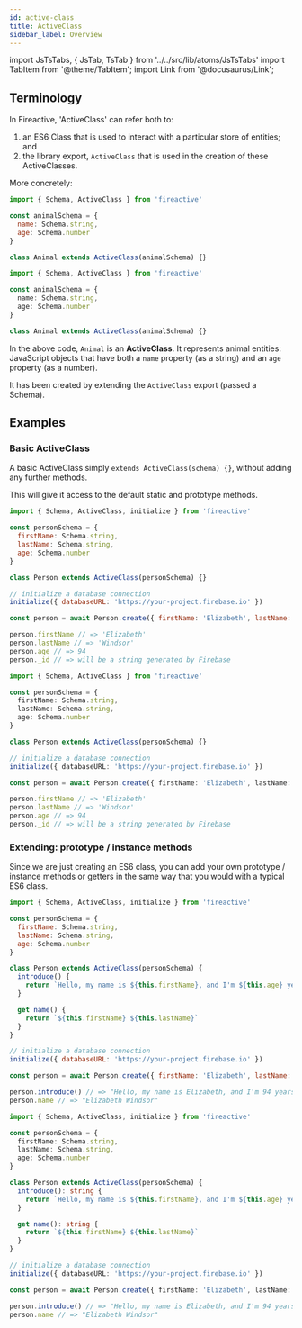 ```yaml
---
id: active-class
title: ActiveClass
sidebar_label: Overview
---
```


import JsTsTabs, { JsTab, TsTab } from '../../src/lib/atoms/JsTsTabs'
import TabItem from '@theme/TabItem';
import Link from '@docusaurus/Link';

## Terminology

In Fireactive, 'ActiveClass' can refer both to:

1. an ES6 Class that is used to interact with a particular store of entities; and
2. the library export, `ActiveClass` that is used in the creation of these ActiveClasses.

More concretely:

<JsTsTabs>
<TabItem value='js'>

```js
import { Schema, ActiveClass } from 'fireactive'

const animalSchema = {
  name: Schema.string,
  age: Schema.number
}

class Animal extends ActiveClass(animalSchema) {}
```

</TabItem>
<TabItem value='ts'>

```ts
import { Schema, ActiveClass } from 'fireactive'

const animalSchema = {
  name: Schema.string,
  age: Schema.number
}

class Animal extends ActiveClass(animalSchema) {}
```

</TabItem>
</JsTsTabs>

In the above code, `Animal` is an **ActiveClass**. It represents animal entities: JavaScript objects that have both a `name` property (as a string) and an `age` property (as a number).

It has been created by extending the `ActiveClass` export (passed a <Link to='/docs/api/schema'>Schema</Link>).

## Examples
### Basic ActiveClass
A basic ActiveClass simply `extends ActiveClass(schema) {}`, without adding any further methods.

This will give it access to the default <Link to='docs/api/active-class/methods/static'>static</Link> and <Link to='docs/api/active-class/methods/prototype'>prototype</Link> methods.

<JsTsTabs>
<TabItem value='js'>

```js
import { Schema, ActiveClass, initialize } from 'fireactive'

const personSchema = {
  firstName: Schema.string,
  lastName: Schema.string,
  age: Schema.number
}

class Person extends ActiveClass(personSchema) {}

// initialize a database connection 
initialize({ databaseURL: 'https://your-project.firebase.io' })

const person = await Person.create({ firstName: 'Elizabeth', lastName: 'Windsor', age: 94 })

person.firstName // => 'Elizabeth'
person.lastName // => 'Windsor'
person.age // => 94
person._id // => will be a string generated by Firebase
```

</TabItem>
<TabItem value='ts'>

```ts
import { Schema, ActiveClass } from 'fireactive'

const personSchema = {
  firstName: Schema.string,
  lastName: Schema.string,
  age: Schema.number
}

class Person extends ActiveClass(personSchema) {}

// initialize a database connection 
initialize({ databaseURL: 'https://your-project.firebase.io' })

const person = await Person.create({ firstName: 'Elizabeth', lastName: 'Windsor', age: 94 })

person.firstName // => 'Elizabeth'
person.lastName // => 'Windsor'
person.age // => 94
person._id // => will be a string generated by Firebase
```

</TabItem>
</JsTsTabs>

### Extending: prototype / instance methods
Since we are just creating an ES6 class, you can add your own prototype / instance methods or getters in the same way that you would with a typical ES6 class.

<JsTsTabs>
<TabItem value='js'>

```js
import { Schema, ActiveClass, initialize } from 'fireactive'

const personSchema = {
  firstName: Schema.string,
  lastName: Schema.string,
  age: Schema.number
}

class Person extends ActiveClass(personSchema) {
  introduce() {
    return `Hello, my name is ${this.firstName}, and I'm ${this.age} years old!`
  }

  get name() {
    return `${this.firstName} ${this.lastName}`
  }
}

// initialize a database connection 
initialize({ databaseURL: 'https://your-project.firebase.io' })

const person = await Person.create({ firstName: 'Elizabeth', lastName: 'Windsor', age: 94 })

person.introduce() // => "Hello, my name is Elizabeth, and I'm 94 years old!"
person.name // => "Elizabeth Windsor"
```

</TabItem>
<TabItem value='ts'>

```ts
import { Schema, ActiveClass, initialize } from 'fireactive'

const personSchema = {
  firstName: Schema.string,
  lastName: Schema.string,
  age: Schema.number
}

class Person extends ActiveClass(personSchema) {
  introduce(): string {
    return `Hello, my name is ${this.firstName}, and I'm ${this.age} years old!`
  }

  get name(): string {
    return `${this.firstName} ${this.lastName}`
  }
}

// initialize a database connection 
initialize({ databaseURL: 'https://your-project.firebase.io' })

const person = await Person.create({ firstName: 'Elizabeth', lastName: 'Windsor', age: 94 })

person.introduce() // => "Hello, my name is Elizabeth, and I'm 94 years old!"
person.name // => "Elizabeth Windsor"
```

</TabItem>
</JsTsTabs>